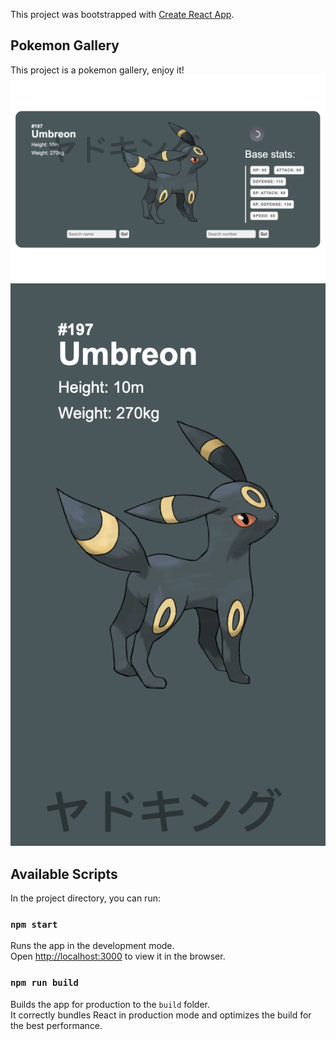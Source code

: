This project was bootstrapped with [Create React App](https://github.com/facebook/create-react-app).

## Pokemon Gallery

This project is a pokemon gallery, enjoy it!
![Example of gallery in desktop](https://github.com/alexodan/poke-gallery/blob/master/assets/desktop.png)
![Example of gallery in mobile](https://github.com/alexodan/poke-gallery/blob/master/assets/mobile.png)

## Available Scripts

In the project directory, you can run:

### `npm start`

Runs the app in the development mode.<br />
Open [http://localhost:3000](http://localhost:3000) to view it in the browser.

### `npm run build`

Builds the app for production to the `build` folder.<br />
It correctly bundles React in production mode and optimizes the build for the best performance.

